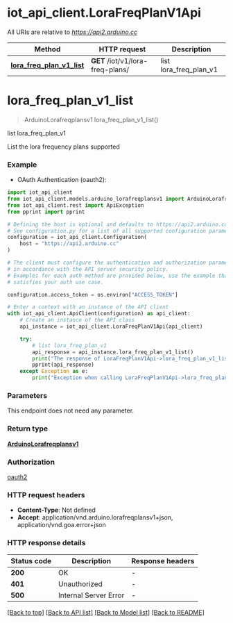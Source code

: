 # iot_api_client.LoraFreqPlanV1Api

All URIs are relative to *https://api2.arduino.cc*

Method | HTTP request | Description
------------- | ------------- | -------------
[**lora_freq_plan_v1_list**](LoraFreqPlanV1Api.md#lora_freq_plan_v1_list) | **GET** /iot/v1/lora-freq-plans/ | list lora_freq_plan_v1


# **lora_freq_plan_v1_list**
> ArduinoLorafreqplansv1 lora_freq_plan_v1_list()

list lora_freq_plan_v1

List the lora frequency plans supported

### Example

* OAuth Authentication (oauth2):

```python
import iot_api_client
from iot_api_client.models.arduino_lorafreqplansv1 import ArduinoLorafreqplansv1
from iot_api_client.rest import ApiException
from pprint import pprint

# Defining the host is optional and defaults to https://api2.arduino.cc
# See configuration.py for a list of all supported configuration parameters.
configuration = iot_api_client.Configuration(
    host = "https://api2.arduino.cc"
)

# The client must configure the authentication and authorization parameters
# in accordance with the API server security policy.
# Examples for each auth method are provided below, use the example that
# satisfies your auth use case.

configuration.access_token = os.environ["ACCESS_TOKEN"]

# Enter a context with an instance of the API client
with iot_api_client.ApiClient(configuration) as api_client:
    # Create an instance of the API class
    api_instance = iot_api_client.LoraFreqPlanV1Api(api_client)

    try:
        # list lora_freq_plan_v1
        api_response = api_instance.lora_freq_plan_v1_list()
        print("The response of LoraFreqPlanV1Api->lora_freq_plan_v1_list:\n")
        pprint(api_response)
    except Exception as e:
        print("Exception when calling LoraFreqPlanV1Api->lora_freq_plan_v1_list: %s\n" % e)
```



### Parameters

This endpoint does not need any parameter.

### Return type

[**ArduinoLorafreqplansv1**](ArduinoLorafreqplansv1.md)

### Authorization

[oauth2](../README.md#oauth2)

### HTTP request headers

 - **Content-Type**: Not defined
 - **Accept**: application/vnd.arduino.lorafreqplansv1+json, application/vnd.goa.error+json

### HTTP response details

| Status code | Description | Response headers |
|-------------|-------------|------------------|
**200** | OK |  -  |
**401** | Unauthorized |  -  |
**500** | Internal Server Error |  -  |

[[Back to top]](#) [[Back to API list]](../README.md#documentation-for-api-endpoints) [[Back to Model list]](../README.md#documentation-for-models) [[Back to README]](../README.md)

